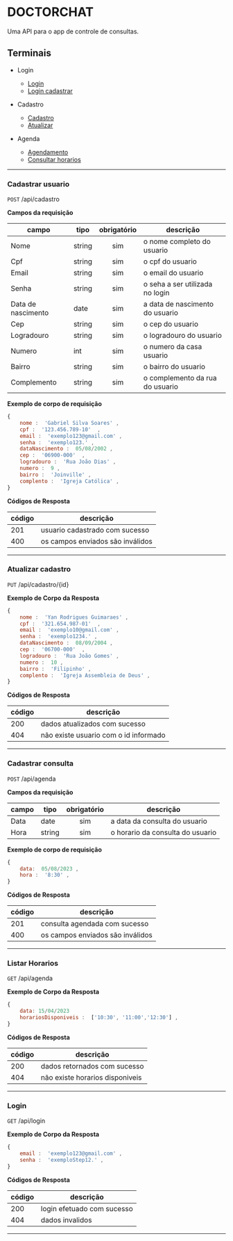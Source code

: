 #  DOCTORCHAT

Uma API para o app de controle de consultas.

##  Terminais

- Login
    - [ Login ](#login)
    - [ Login cadastrar ](##cadastrar-usuario)

- Cadastro
    - [ Cadastro ](#cadastrar-usuario)
    - [ Atualizar ](#atualizar-cadastro)

- Agenda
    - [ Agendamento ](#cadastrar-consulta)
    - [ Consultar horarios ](#listar-horarios)

---

###  Cadastrar usuario

`POST` /api/cadastro

**Campos da requisição**

| campo | tipo | obrigatório | descrição
|-------|------|:-------------:|---
|Nome | string | sim | o nome completo do usuario
|Cpf | string |sim| o cpf do usuario
|Email | string | sim | o email do usuario
|Senha | string | sim | o seha a ser utilizada no login
|Data de nascimento | date |sim | a data de nascimento do usuario
|Cep | string |sim| o cep do usuario
|Logradouro | string |sim| o logradouro do usuario
|Numero | int |sim| o numero da casa usuario
|Bairro | string |sim| o bairro do usuario
|Complemento | string |sim| o complemento da rua do usuario

**Exemplo de corpo de requisição**

```js
{
    nome :  'Gabriel Silva Soares' ,
    cpf :  '123.456.789-10'  ,
    email :  'exemplo123@gmail.com' ,
    senha :  'exemplo123.' ,
    dataNascimento :  05/08/2002 ,
    cep :  '06900-000'  ,
    logradouro :  'Rua João Dias' ,
    numero :  9 ,
    bairro :  'Joinville' ,
    complento :  'Igreja Católica' ,
}
```

**Códigos de Resposta**

| código | descrição
|-|-
| 201 | usuario cadastrado com sucesso
| 400 | os campos enviados são inválidos

---

###  Atualizar cadastro

`PUT` /api/cadastro/{id}

**Exemplo de Corpo da Resposta**

```js
{
    nome :  'Yan Rodrigues Guimaraes' ,
    cpf :  '321.654.987-01'  ,
    email :  'exemplo10@gmail.com' ,
    senha :  'exemplo1234.' ,
    dataNascimento :  08/09/2004 ,
    cep :  '06700-000'  ,
    logradouro :  'Rua João Gomes' ,
    numero :  10 ,
    bairro :  'Filipinho' ,
    complento :  'Igreja Assembleia de Deus' ,
}
```

**Códigos de Resposta**

| código | descrição
|-|-
| 200 | dados atualizados com sucesso
| 404 | não existe usuario com o id informado

---

###  Cadastrar consulta

`POST` /api/agenda

**Campos da requisição**

| campo | tipo | obrigatório | descrição
|-------|------|:-------------:|---
|Data | date |sim | a data da consulta do usuario
|Hora | string |sim| o horario da consulta do usuario


**Exemplo de corpo de requisição**

```js
{
    data:  05/08/2023 ,
    hora :  '8:30' ,
}
```

**Códigos de Resposta**

| código | descrição
|-|-
| 201 | consulta agendada com sucesso
| 400 | os campos enviados são inválidos

---
###  Listar Horarios

`GET` /api/agenda

**Exemplo de Corpo da Resposta**

```js
{
    data: 15/04/2023
    horariosDisponiveis :  ['10:30', '11:00','12:30'] ,
}
```

**Códigos de Resposta**

| código | descrição
|-|-
| 200 | dados retornados com sucesso
| 404 | não existe horarios disponiveis

---

###  Login

`GET` /api/login

**Exemplo de Corpo da Resposta**

```js
{
    email :  'exemplo123@gmail.com' ,
    senha :  'exemploStep12.' ,
}
```

**Códigos de Resposta**

| código | descrição
|-|-
| 200 | login efetuado com sucesso
| 404 | dados invalidos

---